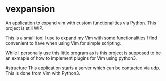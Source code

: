 # vexpansion
An application to expand vim with custom functionalities via Python.
This project is still WIP.

This is a small tool I use to expand my Vim with some functionalities I find convenient to have when using Vim for simple scripting.

While I personally use this little program as is this project is supposed to be an exmaple of how to implement plugins for Vim using python3.

#structure
This application starts a server which can be contacted via udp. This is done from Vim with Python3.
